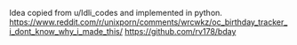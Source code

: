 Idea copied from u/Idli_codes and implemented in python.
https://www.reddit.com/r/unixporn/comments/wrcwkz/oc_birthday_tracker_i_dont_know_why_i_made_this/
https://github.com/rv178/bday

